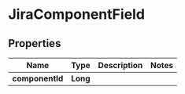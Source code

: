 

# JiraComponentField


## Properties

| Name | Type | Description | Notes |
|------------ | ------------- | ------------- | -------------|
|**componentId** | **Long** |  |  |



